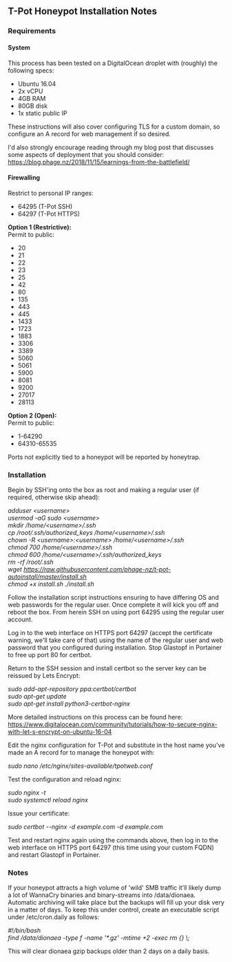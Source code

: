 ## T-Pot Honeypot Installation Notes ##

### Requirements ###
#### System ####
This process has been tested on a DigitalOcean droplet with (roughly) the following specs:

- Ubuntu 16.04  
- 2x vCPU  
- 4GB RAM  
- 80GB disk  
- 1x static public IP  

These instructions will also cover configuring TLS for a custom domain, so configure an A record for web management if so desired.  

I'd also strongly encourage reading through my blog post that discusses some aspects of deployment that you should consider: https://blog.phage.nz/2018/11/15/learnings-from-the-battlefield/  

#### Firewalling ####

Restrict to personal IP ranges:  

- 64295 (T-Pot SSH)  
- 64297 (T-Pot HTTPS)  

**Option 1 (Restrictive):**  
Permit to public:  

- 20  
- 21  
- 22  
- 23  
- 25  
- 42  
- 80  
- 135  
- 443  
- 445  
- 1433  
- 1723  
- 1883  
- 3306  
- 3389  
- 5060  
- 5061  
- 5900  
- 8081  
- 9200  
- 27017  
- 28113  

**Option 2 (Open):**  
Permit to public:  
- 1-64290  
- 64310-65535  

Ports not explicitly tied to a honeypot will be reported by honeytrap.  

### Installation ###

Begin by SSH'ing onto the box as root and making a regular user (if required, otherwise skip ahead):

*adduser \<username\>*  
*usermod -aG sudo \<username\>*  
*mkdir /home/\<username\>/.ssh*  
*cp /root/.ssh/authorized_keys /home/\<username\>/.ssh*  
*chown -R \<username\>:\<username\> /home/\<username\>/.ssh*  
*chmod 700 /home/\<username\>/.ssh*  
*chmod 600 /home/\<username\>/.ssh/authorized_keys*  
*rm -rf /root/.ssh*  
*wget https://raw.githubusercontent.com/phage-nz/t-pot-autoinstall/master/install.sh*  
*chmod +x install.sh*
*./install.sh*  

Follow the installation script instructions ensuring to have differing OS and web passwords for the regular user. Once complete it will kick you off and reboot the box. From herein SSH on using port 64295 using the regular user account.

Log in to the web interface on HTTPS port 64297 (accept the certificate warning, we'll take care of that) using the name of the regular user and web password that you configured during installation. Stop Glastopf in Portainer to free up port 80 for certbot.

Return to the SSH session and install certbot so the server key can be reissued by Lets Encrypt:

*sudo add-apt-repository ppa:certbot/certbot*  
*sudo apt-get update*  
*sudo apt-get install python3-certbot-nginx*  

More detailed instructions on this process can be found here: https://www.digitalocean.com/community/tutorials/how-to-secure-nginx-with-let-s-encrypt-on-ubuntu-16-04

Edit the nginx configuration for T-Pot and substitute in the host name you've made an A record for to manage the honeypot with:

*sudo nano /etc/nginx/sites-available/tpotweb.conf*  

Test the configuration and reload nginx:

*sudo nginx -t*  
*sudo systemctl reload nginx*  

Issue your certificate:

*sudo certbot --nginx -d example.com -d example.com*  

Test and restart nginx again using the commands above, then log in to the web interface on HTTPS port 64297 (this time using your custom FQDN) and restart Glastopf in Portainer.  

### Notes ###

If your honeypot attracts a high volume of 'wild' SMB traffic it'll likely dump a lot of WannaCry binaries and binary-streams into \/data\/dionaea. Automatic archiving will take place but the backups will fill up your disk very in a matter of days. To keep this under control, create an executable script under \/etc\/cron.daily as follows:  

*#!\/bin\/bash*  
*find \/data\/dionaea -type f -name '\*.gz' -mtime +2 -exec rm {} \\;*  

This will clear dionaea gzip backups older than 2 days on a daily basis.

